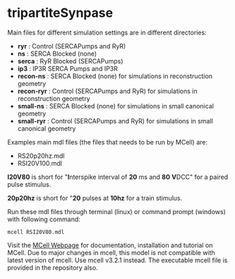 # tripartiteSynpase

Main files for different simulation settings are in different directories:
- **ryr** : Control (SERCAPumps and RyR)
- **ns** : SERCA Blocked (none)
- **serca** : RyR Blocked (SERCAPumps)
- **ip3** : IP3R SERCA Pumps and IP3R
- **recon-ns** : SERCA Blocked (none) for simulations in reconstruction geometry
- **recon-ryr** : Control (SERCAPumps and RyR) for simulations in reconstruction geometry
- **small-ns** : SERCA Blocked (none) for simulations in small canonical geometry
- **small-ryr** : Control (SERCAPumps and RyR) for simulations in small canonical geometry

Examples main mdl files (the files that needs to be run by MCell) are:
- RS20p20hz.mdl
- RSI20V100.mdl

**I20V80** is short for "**I**nterspike interval of **20** ms and **80** **V**DCC" for a paired pulse stimulus.

**20p20hz** is short for "**20** pulses at **10hz** for a train stimulus.

Run these mdl files through terminal (linux) or command prompt (windows) with following command:
```
mcell RSI20V80.mdl
```

Visit the [MCell Webpage](http://www.mcell.org/) for documentation, installation and tutorial on MCell. Due to major changes in mcell, this model is not compatible with latest version of mcell. Use mcell v3.2.1 instead. The executable mcell file is provided in the repository also.
